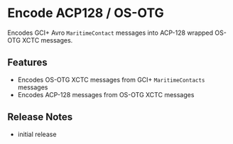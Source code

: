 # Encode ACP128 / OS-OTG 

Encodes GCI+ Avro `MaritimeContact` messages into ACP-128 wrapped OS-OTG XCTC messages.

## Features

- Encodes OS-OTG XCTC messages from GCI+ `MaritimeContacts` messages 
- Encodes ACP-128 messages from OS-OTG XCTC messages

## Release Notes

- initial release

 
 
